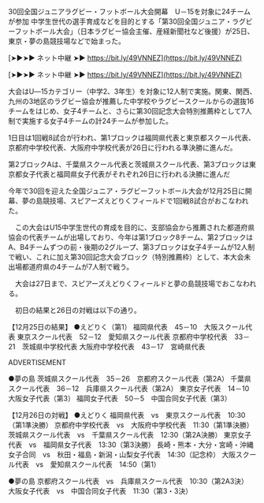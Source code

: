 30回全国ジュニアラグビー・フットボール大会開幕　U－15を対象に24チームが参加
中学生世代の選手育成などを目的とする「第30回全国ジュニア・ラグビーフットボール大会」（日本ラグビー協会主催、産経新聞社など後援）が25日、東京・夢の島競技場などで始まった。

[➤►➤► ネット中継 ➤► https://bit.ly/49VNNEZ](https://bit.ly/49VNNEZ)

[➤►➤► ネット中継 ➤► https://bit.ly/49VNNEZ](https://bit.ly/49VNNEZ)

大会はU―15カテゴリー（中学2、3年生）を対象に12人制で実施。関東、関西、九州の3地区のラグビー協会が推薦した中学校やラグビースクールからの選抜16チームをはじめ、女子4チームと、さらに第30回記念大会特別推薦枠として7人制で実施する女子4チームの計24チームが参加した。

1日目は1回戦8試合が行われ、第1ブロックは福岡県代表と東京都スクール代表、京都府中学校代表、大阪府中学校代表が26日に行われる準決勝に進んだ。

第2ブロックAは、千葉県スクール代表と茨城県スクール代表、第3ブロックは東京都女子代表と福岡県女子代表がそれぞれ26日に行われる決勝に進んだ

今年で30回を迎えた全国ジュニア・ラグビーフットボール大会が12月25日に開幕、夢の島競技場、スピアーズえどりくフィールドで1回戦8試合がおこなわれた。

　この大会はU15中学生世代の育成を目的に、支部協会から推薦された都道府県協会の代表チームが出場しており、今年は第1ブロック8チーム、第2ブロックはA、B4チームずつの前・後期の2グループ、第3ブロックは女子4チームが12人制で戦い、これに加え第30回記念大会ブロック（特別推薦枠）として、本大会未出場都道府県の4チームが7人制で戦う。

　大会は27日まで、スピアーズえどりくフィールドと夢の島競技場でおこなわれる。

　初日の結果と26日の対戦は以下の通り。

【12月25日の結果】
●えどりく（第1）
福岡県代表　45－10　大阪スクール代表
東京スクール代表　52－12　愛知県スクール代表
京都府中学校代表　33－21　茨城県中学校代表
大阪府中学校代表　43－17　宮崎県代表

ADVERTISEMENT


●夢の島
茨城県スクール代表　35－26　京都府スクール代表（第2A）
千葉県スクール代表　36－12　兵庫県スクール代表（第2A）
東京女子代表　14－10　大阪女子代表（第3）
福岡女子代表　50－5　中国合同女子代表（第3）

【12月26日の対戦】
●えどりく
福岡県代表　vs　東京スクール代表　10:30（第1準決勝）
京都府中学校代表　vs　大阪府中学校代表　11:30（第1準決勝）
茨城県スクール代表　vs　千葉県スクール代表　12:30（第2A決勝）
東京女子代表　vs　福岡県女子代表　13:30（第3決勝）
長崎・熊本・大分・宮崎・沖縄女子合同　vs　秋田・福島・新潟・山梨女子代表　14:30（記念枠）
大阪スクール代表　vs　愛知県スクール代表　14:50（第1）

●夢の島
京都府スクール代表　vs　兵庫県スクール代表　10:30（第2A3決）
大阪女子代表　vs　中国合同女子代表　11:30（第3・3決）
